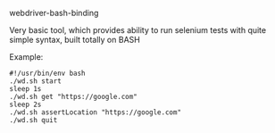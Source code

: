 webdriver-bash-binding

Very basic tool, which provides ability to run selenium tests with quite simple syntax, built totally on BASH

Example:

```
#!/usr/bin/env bash
./wd.sh start
sleep 1s
./wd.sh get "https://google.com"
sleep 2s
./wd.sh assertLocation "https://google.com"
./wd.sh quit
```
